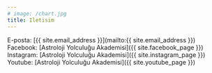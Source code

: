 ```yaml
---
# image: /chart.jpg
title: Iletisim
---
```


E-posta: [{{ site.email_address }}](mailto:{{ site.email_address }}) <br>
Facebook: [Astroloji Yolculuğu Akademisi]({{ site.facebook_page }}) <br>
Instagram: [Astroloji Yolculuğu Akademisi]({{ site.instagram_page }}) <br>
Youtube: [Astroloji Yolculuğu Akademisi]({{ site.youtube_page }})
